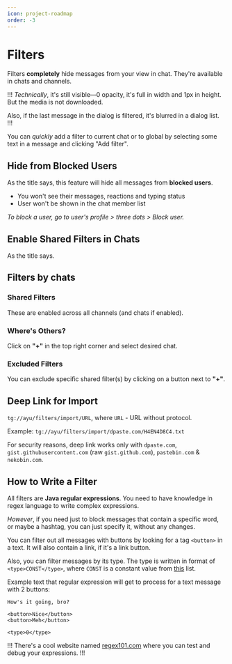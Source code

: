 ```yaml
---
icon: project-roadmap
order: -3
---
```


# Filters

Filters **completely** hide messages from your view in chat. They're available in chats and channels.

!!!
*Technically*, it's still visible—0 opacity, it's full in width and 1px in height. But the media is not downloaded.

Also, if the last message in the dialog is filtered, it's blurred in a dialog list.
!!!

You can *quickly* add a filter to current chat or to global by selecting some text in a message and clicking "Add filter".

## Hide from Blocked Users

As the title says, this feature will hide all messages from **blocked users**.

- You won't see their messages, reactions and typing status
- User won't be shown in the chat member list

*To block a user, go to user's profile > three dots > Block user.*

## Enable Shared Filters in Chats

As the title says.

## Filters by chats

### Shared Filters

These are enabled across all channels (and chats if enabled).

### Where's Others?

Click on **"+"** in the top right corner and select desired chat.

### Excluded Filters

You can exclude specific shared filter(s) by clicking on a button next to **"+"**.

## Deep Link for Import

`tg://ayu/filters/import/URL`, where `URL` - URL without protocol.

Example: `tg://ayu/filters/import/dpaste.com/H4EN4D8C4.txt`

For security reasons, deep link works only with `dpaste.com`, `gist.githubusercontent.com` (raw `gist.github.com`), `pastebin.com` & `nekobin.com`.

## How to Write a Filter

All filters are **Java regular expressions**. You need to have knowledge in regex language to write complex expressions.

*However*, if you need just to block messages that contain a specific word, or maybe a hashtag, you can just specify it, without any changes.

You can filter out all messages with buttons by looking for a tag `<button>` in a text. It will also contain a link, if it's a link button.

Also, you can filter messages by its type. The type is written in format of `<type>CONST</type>`, where `CONST` is a constant value from [this](https://github.com/DrKLO/Telegram/blob/d62d2ed5ec2e1c565f771edce40f8340ab085a9b/TMessagesProj/src/main/java/org/telegram/messenger/MessageObject.java#L101) list.

Example text that regular expression will get to process for a text message with 2 buttons:

```
How's it going, bro?

<button>Nice</button>
<button>Meh</button>

<type>0</type>
```


!!!
There's a cool website named [regex101.com](https://regex101.com) where you can test and debug your expressions.
!!!
